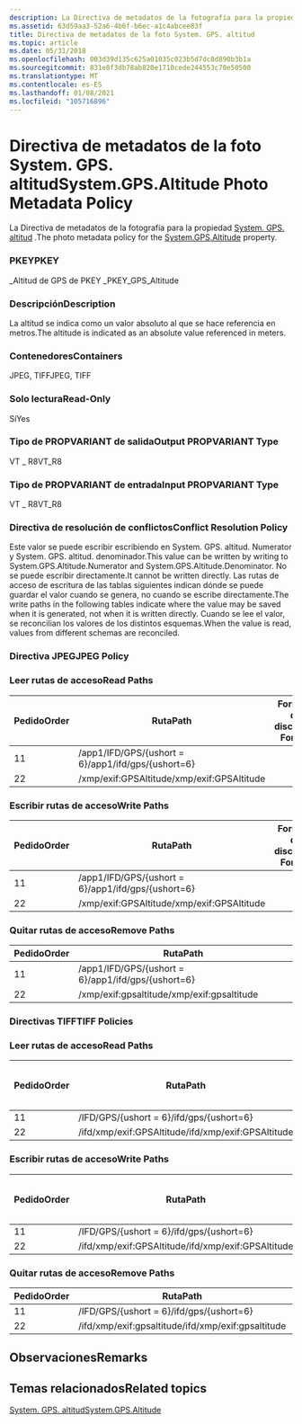 ```yaml
---
description: La Directiva de metadatos de la fotografía para la propiedad System. GPS. altitud.
ms.assetid: 63d59aa3-52a6-4b6f-b6ec-a1c4abcee83f
title: Directiva de metadatos de la foto System. GPS. altitud
ms.topic: article
ms.date: 05/31/2018
ms.openlocfilehash: 003d39d135c625a01035c023b5d7dc8d890b3b1a
ms.sourcegitcommit: 831e8f3db78ab820e1710cede244553c70e50500
ms.translationtype: MT
ms.contentlocale: es-ES
ms.lasthandoff: 01/08/2021
ms.locfileid: "105716896"
---
```

# <a name="systemgpsaltitude-photo-metadata-policy"></a><span data-ttu-id="1e1c7-103">Directiva de metadatos de la foto System. GPS. altitud</span><span class="sxs-lookup"><span data-stu-id="1e1c7-103">System.GPS.Altitude Photo Metadata Policy</span></span>

<span data-ttu-id="1e1c7-104">La Directiva de metadatos de la fotografía para la propiedad [System. GPS. altitud](../properties/props-system-gps-altitude.md) .</span><span class="sxs-lookup"><span data-stu-id="1e1c7-104">The photo metadata policy for the [System.GPS.Altitude](../properties/props-system-gps-altitude.md) property.</span></span>

### <a name="pkey"></a><span data-ttu-id="1e1c7-105">PKEY</span><span class="sxs-lookup"><span data-stu-id="1e1c7-105">PKEY</span></span>

<span data-ttu-id="1e1c7-106">\_Altitud de GPS de PKEY \_</span><span class="sxs-lookup"><span data-stu-id="1e1c7-106">PKEY\_GPS\_Altitude</span></span>

### <a name="description"></a><span data-ttu-id="1e1c7-107">Descripción</span><span class="sxs-lookup"><span data-stu-id="1e1c7-107">Description</span></span>

<span data-ttu-id="1e1c7-108">La altitud se indica como un valor absoluto al que se hace referencia en metros.</span><span class="sxs-lookup"><span data-stu-id="1e1c7-108">The altitude is indicated as an absolute value referenced in meters.</span></span>

### <a name="containers"></a><span data-ttu-id="1e1c7-109">Contenedores</span><span class="sxs-lookup"><span data-stu-id="1e1c7-109">Containers</span></span>

<span data-ttu-id="1e1c7-110">JPEG, TIFF</span><span class="sxs-lookup"><span data-stu-id="1e1c7-110">JPEG, TIFF</span></span>

### <a name="read-only"></a><span data-ttu-id="1e1c7-111">Solo lectura</span><span class="sxs-lookup"><span data-stu-id="1e1c7-111">Read-Only</span></span>

<span data-ttu-id="1e1c7-112">Sí</span><span class="sxs-lookup"><span data-stu-id="1e1c7-112">Yes</span></span>

### <a name="output-propvariant-type"></a><span data-ttu-id="1e1c7-113">Tipo de PROPVARIANT de salida</span><span class="sxs-lookup"><span data-stu-id="1e1c7-113">Output PROPVARIANT Type</span></span>

<span data-ttu-id="1e1c7-114">VT \_ R8</span><span class="sxs-lookup"><span data-stu-id="1e1c7-114">VT\_R8</span></span>

### <a name="input-propvariant-type"></a><span data-ttu-id="1e1c7-115">Tipo de PROPVARIANT de entrada</span><span class="sxs-lookup"><span data-stu-id="1e1c7-115">Input PROPVARIANT Type</span></span>

<span data-ttu-id="1e1c7-116">VT \_ R8</span><span class="sxs-lookup"><span data-stu-id="1e1c7-116">VT\_R8</span></span>

### <a name="conflict-resolution-policy"></a><span data-ttu-id="1e1c7-117">Directiva de resolución de conflictos</span><span class="sxs-lookup"><span data-stu-id="1e1c7-117">Conflict Resolution Policy</span></span>

<span data-ttu-id="1e1c7-118">Este valor se puede escribir escribiendo en System. GPS. altitud. Numerator y System. GPS. altitud. denominador.</span><span class="sxs-lookup"><span data-stu-id="1e1c7-118">This value can be written by writing to System.GPS.Altitude.Numerator and System.GPS.Altitude.Denominator.</span></span> <span data-ttu-id="1e1c7-119">No se puede escribir directamente.</span><span class="sxs-lookup"><span data-stu-id="1e1c7-119">It cannot be written directly.</span></span> <span data-ttu-id="1e1c7-120">Las rutas de acceso de escritura de las tablas siguientes indican dónde se puede guardar el valor cuando se genera, no cuando se escribe directamente.</span><span class="sxs-lookup"><span data-stu-id="1e1c7-120">The write paths in the following tables indicate where the value may be saved when it is generated, not when it is written directly.</span></span> <span data-ttu-id="1e1c7-121">Cuando se lee el valor, se reconcilian los valores de los distintos esquemas.</span><span class="sxs-lookup"><span data-stu-id="1e1c7-121">When the value is read, values from different schemas are reconciled.</span></span>

### <a name="jpeg-policy"></a><span data-ttu-id="1e1c7-122">Directiva JPEG</span><span class="sxs-lookup"><span data-stu-id="1e1c7-122">JPEG Policy</span></span>

### <a name="read-paths"></a><span data-ttu-id="1e1c7-123">Leer rutas de acceso</span><span class="sxs-lookup"><span data-stu-id="1e1c7-123">Read Paths</span></span>



| <span data-ttu-id="1e1c7-124">Pedido</span><span class="sxs-lookup"><span data-stu-id="1e1c7-124">Order</span></span> | <span data-ttu-id="1e1c7-125">Ruta</span><span class="sxs-lookup"><span data-stu-id="1e1c7-125">Path</span></span>                     | <span data-ttu-id="1e1c7-126">Formato de disco</span><span class="sxs-lookup"><span data-stu-id="1e1c7-126">Disk Format</span></span> |
|-------|--------------------------|-------------|
| <span data-ttu-id="1e1c7-127">1</span><span class="sxs-lookup"><span data-stu-id="1e1c7-127">1</span></span>     | <span data-ttu-id="1e1c7-128">/app1/IFD/GPS/{ushort = 6}</span><span class="sxs-lookup"><span data-stu-id="1e1c7-128">/app1/ifd/gps/{ushort=6}</span></span> |             |
| <span data-ttu-id="1e1c7-129">2</span><span class="sxs-lookup"><span data-stu-id="1e1c7-129">2</span></span>     | <span data-ttu-id="1e1c7-130">/xmp/exif:GPSAltitude</span><span class="sxs-lookup"><span data-stu-id="1e1c7-130">/xmp/exif:GPSAltitude</span></span>    |             |



 

### <a name="write-paths"></a><span data-ttu-id="1e1c7-131">Escribir rutas de acceso</span><span class="sxs-lookup"><span data-stu-id="1e1c7-131">Write Paths</span></span>



| <span data-ttu-id="1e1c7-132">Pedido</span><span class="sxs-lookup"><span data-stu-id="1e1c7-132">Order</span></span> | <span data-ttu-id="1e1c7-133">Ruta</span><span class="sxs-lookup"><span data-stu-id="1e1c7-133">Path</span></span>                     | <span data-ttu-id="1e1c7-134">Formato de disco</span><span class="sxs-lookup"><span data-stu-id="1e1c7-134">Disk Format</span></span> |
|-------|--------------------------|-------------|
| <span data-ttu-id="1e1c7-135">1</span><span class="sxs-lookup"><span data-stu-id="1e1c7-135">1</span></span>     | <span data-ttu-id="1e1c7-136">/app1/IFD/GPS/{ushort = 6}</span><span class="sxs-lookup"><span data-stu-id="1e1c7-136">/app1/ifd/gps/{ushort=6}</span></span> |             |
| <span data-ttu-id="1e1c7-137">2</span><span class="sxs-lookup"><span data-stu-id="1e1c7-137">2</span></span>     | <span data-ttu-id="1e1c7-138">/xmp/exif:GPSAltitude</span><span class="sxs-lookup"><span data-stu-id="1e1c7-138">/xmp/exif:GPSAltitude</span></span>    |             |



 

### <a name="remove-paths"></a><span data-ttu-id="1e1c7-139">Quitar rutas de acceso</span><span class="sxs-lookup"><span data-stu-id="1e1c7-139">Remove Paths</span></span>



| <span data-ttu-id="1e1c7-140">Pedido</span><span class="sxs-lookup"><span data-stu-id="1e1c7-140">Order</span></span> | <span data-ttu-id="1e1c7-141">Ruta</span><span class="sxs-lookup"><span data-stu-id="1e1c7-141">Path</span></span>                     |
|-------|--------------------------|
| <span data-ttu-id="1e1c7-142">1</span><span class="sxs-lookup"><span data-stu-id="1e1c7-142">1</span></span>     | <span data-ttu-id="1e1c7-143">/app1/IFD/GPS/{ushort = 6}</span><span class="sxs-lookup"><span data-stu-id="1e1c7-143">/app1/ifd/gps/{ushort=6}</span></span> |
| <span data-ttu-id="1e1c7-144">2</span><span class="sxs-lookup"><span data-stu-id="1e1c7-144">2</span></span>     | <span data-ttu-id="1e1c7-145">/xmp/exif:gpsaltitude</span><span class="sxs-lookup"><span data-stu-id="1e1c7-145">/xmp/exif:gpsaltitude</span></span>    |



 

### <a name="tiff-policies"></a><span data-ttu-id="1e1c7-146">Directivas TIFF</span><span class="sxs-lookup"><span data-stu-id="1e1c7-146">TIFF Policies</span></span>

### <a name="read-paths"></a><span data-ttu-id="1e1c7-147">Leer rutas de acceso</span><span class="sxs-lookup"><span data-stu-id="1e1c7-147">Read Paths</span></span>



| <span data-ttu-id="1e1c7-148">Pedido</span><span class="sxs-lookup"><span data-stu-id="1e1c7-148">Order</span></span> | <span data-ttu-id="1e1c7-149">Ruta</span><span class="sxs-lookup"><span data-stu-id="1e1c7-149">Path</span></span>                      | <span data-ttu-id="1e1c7-150">Formato de disco</span><span class="sxs-lookup"><span data-stu-id="1e1c7-150">Disk Format</span></span> |
|-------|---------------------------|-------------|
| <span data-ttu-id="1e1c7-151">1</span><span class="sxs-lookup"><span data-stu-id="1e1c7-151">1</span></span>     | <span data-ttu-id="1e1c7-152">/IFD/GPS/{ushort = 6}</span><span class="sxs-lookup"><span data-stu-id="1e1c7-152">/ifd/gps/{ushort=6}</span></span>       |             |
| <span data-ttu-id="1e1c7-153">2</span><span class="sxs-lookup"><span data-stu-id="1e1c7-153">2</span></span>     | <span data-ttu-id="1e1c7-154">/ifd/xmp/exif:GPSAltitude</span><span class="sxs-lookup"><span data-stu-id="1e1c7-154">/ifd/xmp/exif:GPSAltitude</span></span> |             |



 

### <a name="write-paths"></a><span data-ttu-id="1e1c7-155">Escribir rutas de acceso</span><span class="sxs-lookup"><span data-stu-id="1e1c7-155">Write Paths</span></span>



| <span data-ttu-id="1e1c7-156">Pedido</span><span class="sxs-lookup"><span data-stu-id="1e1c7-156">Order</span></span> | <span data-ttu-id="1e1c7-157">Ruta</span><span class="sxs-lookup"><span data-stu-id="1e1c7-157">Path</span></span>                      | <span data-ttu-id="1e1c7-158">Formato de disco</span><span class="sxs-lookup"><span data-stu-id="1e1c7-158">Disk Format</span></span> |
|-------|---------------------------|-------------|
| <span data-ttu-id="1e1c7-159">1</span><span class="sxs-lookup"><span data-stu-id="1e1c7-159">1</span></span>     | <span data-ttu-id="1e1c7-160">/IFD/GPS/{ushort = 6}</span><span class="sxs-lookup"><span data-stu-id="1e1c7-160">/ifd/gps/{ushort=6}</span></span>       |             |
| <span data-ttu-id="1e1c7-161">2</span><span class="sxs-lookup"><span data-stu-id="1e1c7-161">2</span></span>     | <span data-ttu-id="1e1c7-162">/ifd/xmp/exif:GPSAltitude</span><span class="sxs-lookup"><span data-stu-id="1e1c7-162">/ifd/xmp/exif:GPSAltitude</span></span> |             |



 

### <a name="remove-paths"></a><span data-ttu-id="1e1c7-163">Quitar rutas de acceso</span><span class="sxs-lookup"><span data-stu-id="1e1c7-163">Remove Paths</span></span>



| <span data-ttu-id="1e1c7-164">Pedido</span><span class="sxs-lookup"><span data-stu-id="1e1c7-164">Order</span></span> | <span data-ttu-id="1e1c7-165">Ruta</span><span class="sxs-lookup"><span data-stu-id="1e1c7-165">Path</span></span>                      |     |
|-------|---------------------------|-----|
| <span data-ttu-id="1e1c7-166">1</span><span class="sxs-lookup"><span data-stu-id="1e1c7-166">1</span></span>     | <span data-ttu-id="1e1c7-167">/IFD/GPS/{ushort = 6}</span><span class="sxs-lookup"><span data-stu-id="1e1c7-167">/ifd/gps/{ushort=6}</span></span>       |     |
| <span data-ttu-id="1e1c7-168">2</span><span class="sxs-lookup"><span data-stu-id="1e1c7-168">2</span></span>     | <span data-ttu-id="1e1c7-169">/ifd/xmp/exif:gpsaltitude</span><span class="sxs-lookup"><span data-stu-id="1e1c7-169">/ifd/xmp/exif:gpsaltitude</span></span> |     |



 

## <a name="remarks"></a><span data-ttu-id="1e1c7-170">Observaciones</span><span class="sxs-lookup"><span data-stu-id="1e1c7-170">Remarks</span></span>

## <a name="related-topics"></a><span data-ttu-id="1e1c7-171">Temas relacionados</span><span class="sxs-lookup"><span data-stu-id="1e1c7-171">Related topics</span></span>

<dl> <dt>

[<span data-ttu-id="1e1c7-172">System. GPS. altitud</span><span class="sxs-lookup"><span data-stu-id="1e1c7-172">System.GPS.Altitude</span></span>](../properties/props-system-gps-altitude.md)
</dt> </dl>

 

 
